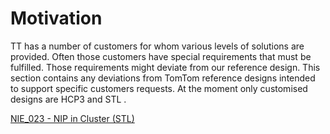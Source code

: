 Motivation
==========

TT has a number of customers for whom various levels of solutions are provided. Often those customers have special requirements that must be fulfilled. Those requirements might deviate from our reference design. This section contains any deviations from TomTom reference designs intended to support specific customers requests. At the moment only customised designs are HCP3 and STL .

[NIE_023 - NIP in Cluster (STL)](./NIE_023-NIP_in_Cluster(STL)/NIE_023_NIP_in_Cluster(STL).md)